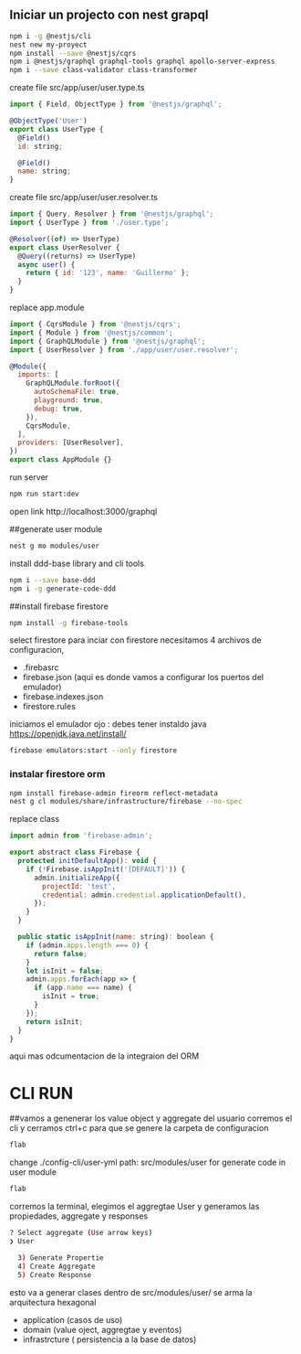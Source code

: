 ## Iniciar un projecto con nest grapql

```bash
npm i -g @nestjs/cli
nest new my-proyect
npm install --save @nestjs/cqrs
npm i @nestjs/graphql graphql-tools graphql apollo-server-express
npm i --save class-validator class-transformer
```

create file src/app/user/user.type.ts
```javascript
import { Field, ObjectType } from '@nestjs/graphql';

@ObjectType('User')
export class UserType {
  @Field()
  id: string;

  @Field()
  name: string;
}

```
create file src/app/user/user.resolver.ts
```javascript
import { Query, Resolver } from '@nestjs/graphql';
import { UserType } from './user.type';

@Resolver((of) => UserType)
export class UserResolver {
  @Query((returns) => UserType)
  async user() {
    return { id: '123', name: 'Guillermo' };
  }
}

```

replace app.module
```javascript
import { CqrsModule } from '@nestjs/cqrs';
import { Module } from '@nestjs/common';
import { GraphQLModule } from '@nestjs/graphql';
import { UserResolver } from './app/user/user.resolver';

@Module({
  imports: [
    GraphQLModule.forRoot({
      autoSchemaFile: true,
      playground: true,
      debug: true,
    }),
    CqrsModule,
  ],
  providers: [UserResolver],
})
export class AppModule {}

```

run server 
```bash
npm run start:dev
```
open link 
http://localhost:3000/graphql

##generate user module
```bash
nest g mo modules/user
```
install ddd-base library and cli tools
```bash
npm i --save base-ddd
npm i -g generate-code-ddd
```


##install firebase firestore

```bash
npm install -g firebase-tools
```
select firestore
para inciar con firestore necesitamos 4 archivos de configuracion,
- .firebasrc
- firebase.json (aqui es donde vamos a configurar los puertos del emulador)
- firebase.indexes.json
- firestore.rules

 iniciamos el emulador
 ojo :  debes tener instaldo java  https://openjdk.java.net/install/
  ```bash
firebase emulators:start --only firestore
 ```

 ### instalar firestore orm
```bash
npm install firebase-admin fireorm reflect-metadata
nest g cl modules/share/infrastructure/firebase --no-spec
```
replace class 
```javascript
import admin from 'firebase-admin';

export abstract class Firebase {
  protected initDefaultApp(): void {
    if (!Firebase.isAppInit('[DEFAULT]')) {
      admin.initializeApp({
        projectId: 'test',
        credential: admin.credential.applicationDefault(),
      });
    }
  }

  public static isAppInit(name: string): boolean {
    if (admin.apps.length === 0) {
      return false;
    }
    let isInit = false;
    admin.apps.forEach(app => {
      if (app.name === name) {
        isInit = true;
      }
    });
    return isInit;
  }
}
```
aqui mas odcumentacion de la integraion del ORM

# CLI RUN
##vamos a genenerar los value object y aggregate del usuario
corremos el cli y cerramos ctrl+c para que se genere la carpeta de configuracion
```bash
flab
```
change ./config-cli/user-yml path: src/modules/user for generate code in user module

```bash
flab
```
corremos la terminal, elegimos el aggregtae User y generamos las propiedades, aggregate y responses
```bash
? Select aggregate (Use arrow keys)
❯ User 

  3) Generate Propertie
  4) Create Aggregate
  5) Create Response
```
esto va a generar clases dentro de src/modules/user/
se arma la arquitectura hexagonal 
- application (casos de uso)
- domain (value oject, aggregtae y eventos)
- infrastrcture ( persistencia a la base de datos)
